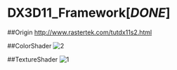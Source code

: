 # DX3D11_Framework[*DONE*]

##Origin
http://www.rastertek.com/tutdx11s2.html											

        														
##ColorShader
![2](https://cloud.githubusercontent.com/assets/13383741/21270688/01e7fc7c-c3fb-11e6-88a6-4b270092fb50.PNG)

      
##TextureShader
![1](https://cloud.githubusercontent.com/assets/13383741/21270666/eb9b72dc-c3fa-11e6-92f7-ea16f41019bf.PNG)
